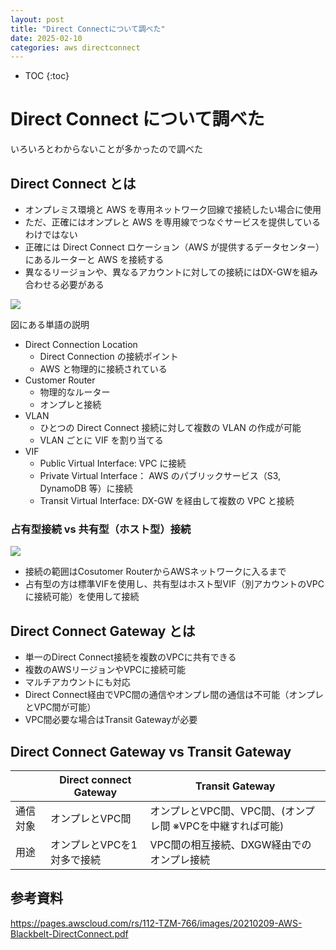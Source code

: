```yaml
---
layout: post
title: "Direct Connectについて調べた"
date: 2025-02-10
categories: aws directconnect
---
```


- TOC
{:toc}

# Direct Connect について調べた

いろいろとわからないことが多かったので調べた

## Direct Connect とは

- オンプレミス環境と AWS を専用ネットワーク回線で接続したい場合に使用
- ただ、正確にはオンプレと AWS を専用線でつなぐサービスを提供しているわけではない
- 正確には Direct Connect ロケーション（AWS が提供するデータセンター）にあるルーターと AWS を接続する
- 異なるリージョンや、異なるアカウントに対しての接続にはDX-GWを組み合わせる必要がある

![]({{site.baseurl}}/images/aws/direct-connect/dx-vifs.png)

図にある単語の説明

- Direct Connection Location
  - Direct Connection の接続ポイント
  - AWS と物理的に接続されている
- Customer Router
  - 物理的なルーター
  - オンプレと接続
- VLAN
  - ひとつの Direct Connect 接続に対して複数の VLAN の作成が可能
  - VLAN ごとに VIF を割り当てる
- VIF
  - Public Virtual Interface: VPC に接続
  - Private Virtual Interface： AWS のパブリックサービス（S3, DynamoDB 等）に接続
  - Transit Virtual Interface: DX-GW を経由して複数の VPC と接続

### 占有型接続 vs 共有型（ホスト型）接続
![]({{site.baseurl}}/images/aws/direct-connect/standerd_hosted.png)

- 接続の範囲はCosutomer RouterからAWSネットワークに入るまで
- 占有型の方は標準VIFを使用し、共有型はホスト型VIF（別アカウントのVPCに接続可能）を使用して接続

## Direct Connect Gateway とは

- 単一のDirect Connect接続を複数のVPCに共有できる
- 複数のAWSリージョンやVPCに接続可能
- マルチアカウントにも対応
- Direct Connect経由でVPC間の通信やオンプレ間の通信は不可能（オンプレとVPC間が可能）
- VPC間必要な場合はTransit Gatewayが必要


## Direct Connect Gateway vs Transit Gateway

||Direct connect Gateway|Transit Gateway|
|---|---|---|
|通信対象|オンプレとVPC間|オンプレとVPC間、VPC間、(オンプレ間 ※VPCを中継すれば可能)|
|用途|オンプレとVPCを1対多で接続|VPC間の相互接続、DXGW経由でのオンプレ接続|


## 参考資料

https://pages.awscloud.com/rs/112-TZM-766/images/20210209-AWS-Blackbelt-DirectConnect.pdf